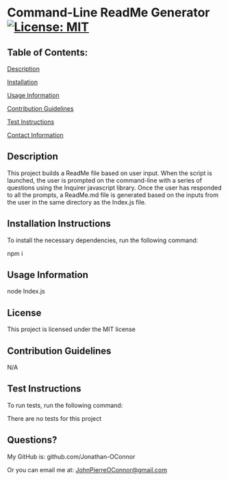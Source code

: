 # Command-Line ReadMe Generator [![License: MIT](https://img.shields.io/badge/License-MIT-yellow.svg)](https://opensource.org/licenses/MIT)

## Table of Contents:

[Description](#Description)

[Installation](#Installation-instructions)

[Usage Information](#Usage-Information)

[Contribution Guidelines](#Contribution-Guidelines)

[Test Instructions](#Test-Instructions)

[Contact Information](#Questions)
## Description 
This project builds a ReadMe file based on user input. When the script is launched, the user is prompted on the command-line with a series of questions using the Inquirer javascript library. Once the user has responded to all the prompts, a ReadMe.md file is generated based on the inputs from the user in the same directory as the Index.js file.

## Installation Instructions 
To install the necessary dependencies, run the following command: 

npm i

## Usage Information 
node Index.js

## License 
This project is licensed under the MIT license
## Contribution Guidelines 
N/A

## Test Instructions 
To run tests, run the following command: 

There are no tests for this project

## Questions? 
My GitHub is: github.com/Jonathan-OConnor 

Or you can email me at: JohnPierreOConnor@gmail.com
